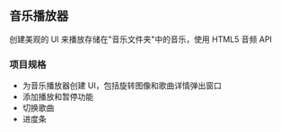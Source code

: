 ## 音乐播放器

创建美观的 UI 来播放存储在"音乐文件夹"中的音乐，使用 HTML5 音频 API

### 项目规格

- 为音乐播放器创建 UI，包括旋转图像和歌曲详情弹出窗口
- 添加播放和暂停功能
- 切换歌曲
- 进度条
